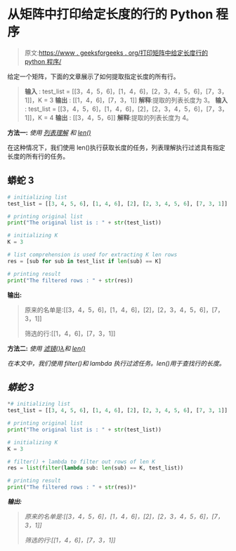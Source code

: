 # 从矩阵中打印给定长度的行的 Python 程序

> 原文:[https://www . geeksforgeeks . org/打印矩阵中给定长度行的 python 程序/](https://www.geeksforgeeks.org/python-program-that-prints-the-rows-of-a-given-length-from-a-matrix/)

给定一个矩阵，下面的文章展示了如何提取指定长度的所有行。

> **输入** : test_list = [[3，4，5，6]，[1，4，6]，[2，3，4，5，6]，[7，3，1]]，K = 3
> **输出** : [[1，4，6]，[7，3，1]]
> **解释**:提取的列表长度为 3。
> **输入** : test_list = [[3，4，5，6]，[1，4，6]，[2]，[2，3，4，5，6]，[7，3，1]]，K = 4
> **输出** : [[3，4，5，6]]
> **解释**:提取的列表长度为 4。

**方法一:** *使用* [*列表理解*](https://www.geeksforgeeks.org/python-list-comprehension-and-slicing/) *和* [*len()*](https://www.geeksforgeeks.org/python-string-length-len/)

在这种情况下，我们使用 len()执行获取长度的任务，列表理解执行过滤具有指定长度的所有行的任务。

## 蟒蛇 3

```py
# initializing list
test_list = [[3, 4, 5, 6], [1, 4, 6], [2], [2, 3, 4, 5, 6], [7, 3, 1]]

# printing original list
print("The original list is : " + str(test_list))

# initializing K
K = 3

# list comprehension is used for extracting K len rows
res = [sub for sub in test_list if len(sub) == K]

# printing result
print("The filtered rows : " + str(res))
```

**输出:**

> 原来的名单是:[[3，4，5，6]，[1，4，6]，[2]，[2，3，4，5，6]，[7，3，1]]
> 
> 筛选的行:[[1，4，6]，[7，3，1]]

**方法二:** *使用* [*滤镜()*](https://www.geeksforgeeks.org/filter-in-python/)*[*λ*](https://www.geeksforgeeks.org/python-lambda/)*和* [*len()*](https://www.geeksforgeeks.org/python-string-length-len/)*

*在本文中，我们使用 filter()和 lambda 执行过滤任务。len()用于查找行的长度。*

## *蟒蛇 3*

```py
*# initializing list
test_list = [[3, 4, 5, 6], [1, 4, 6], [2], [2, 3, 4, 5, 6], [7, 3, 1]]

# printing original list
print("The original list is : " + str(test_list))

# initializing K
K = 3

# filter() + lambda to filter out rows of len K
res = list(filter(lambda sub: len(sub) == K, test_list))

# printing result
print("The filtered rows : " + str(res))*
```

***输出:***

> *原来的名单是:[[3，4，5，6]，[1，4，6]，[2]，[2，3，4，5，6]，[7，3，1]]*
> 
> *筛选的行:[[1，4，6]，[7，3，1]]*